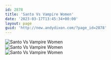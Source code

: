 ```yaml
---
id: 2878
title: 'Santo Vs Vampire Women'
date: '2023-03-17T13:45:34+00:00'
layout: page
guid: 'http://new.andydixon.com/?page_id=2878'
---
```


![Santo Vs Vampire Women](https://i0.wp.com/assets.g8x2.ldn.idrivee2-23.com/posters/Santo%20Vs%20Vampire%20Women%2001.jpg?w=1200&ssl=1 "Santo Vs Vampire Women")  
![Santo Vs Vampire Women](https://i0.wp.com/assets.g8x2.ldn.idrivee2-23.com/posters/Santo%20Vs%20Vampire%20Women%2002.jpg?w=1200&ssl=1 "Santo Vs Vampire Women")  
![Santo Vs Vampire Women](https://i0.wp.com/assets.g8x2.ldn.idrivee2-23.com/posters/Santo%20Vs%20Vampire%20Women%2003.jpg?w=1200&ssl=1 "Santo Vs Vampire Women")